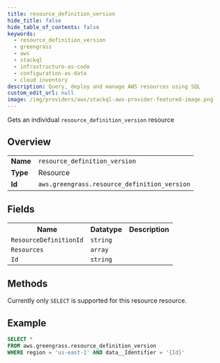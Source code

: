 ```yaml
---
title: resource_definition_version
hide_title: false
hide_table_of_contents: false
keywords:
  - resource_definition_version
  - greengrass
  - aws
  - stackql
  - infrastructure-as-code
  - configuration-as-data
  - cloud inventory
description: Query, deploy and manage AWS resources using SQL
custom_edit_url: null
image: /img/providers/aws/stackql-aws-provider-featured-image.png
---
```

Gets an individual <code>resource_definition_version</code> resource

## Overview
<table><tbody>
<tr><td><b>Name</b></td><td><code>resource_definition_version</code></td></tr>
<tr><td><b>Type</b></td><td>Resource</td></tr>
<tr><td><b>Id</b></td><td><code>aws.greengrass.resource_definition_version</code></td></tr>
</tbody></table>

## Fields
<table><tbody>
<tr><th>Name</th><th>Datatype</th><th>Description</th></tr>
<tr><td><code>ResourceDefinitionId</code></td><td><code>string</code></td><td></td></tr><tr><td><code>Resources</code></td><td><code>array</code></td><td></td></tr><tr><td><code>Id</code></td><td><code>string</code></td><td></td></tr>
</tbody></table>

## Methods
Currently only <code>SELECT</code> is supported for this resource resource.

## Example
```sql
SELECT * 
FROM aws.greengrass.resource_definition_version
WHERE region = 'us-east-1' AND data__Identifier = '{Id}'
```
